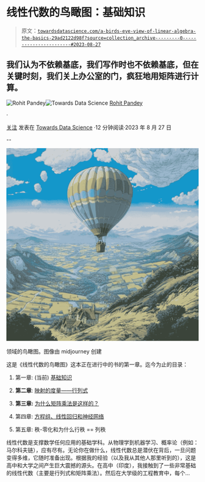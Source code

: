 # 线性代数的鸟瞰图：基础知识

> 原文：[`towardsdatascience.com/a-birds-eye-view-of-linear-algebra-the-basics-29ad2122d98f?source=collection_archive---------0-----------------------#2023-08-27`](https://towardsdatascience.com/a-birds-eye-view-of-linear-algebra-the-basics-29ad2122d98f?source=collection_archive---------0-----------------------#2023-08-27)

## 我们认为不依赖基底，我们写作时也不依赖基底，但在关键时刻，我们关上办公室的门，疯狂地用矩阵进行计算。

[](https://medium.com/@rohitpandey576?source=post_page-----29ad2122d98f--------------------------------)![Rohit Pandey](https://medium.com/@rohitpandey576?source=post_page-----29ad2122d98f--------------------------------)[](https://towardsdatascience.com/?source=post_page-----29ad2122d98f--------------------------------)![Towards Data Science](https://towardsdatascience.com/?source=post_page-----29ad2122d98f--------------------------------) [Rohit Pandey](https://medium.com/@rohitpandey576?source=post_page-----29ad2122d98f--------------------------------)

·

[关注](https://medium.com/m/signin?actionUrl=https%3A%2F%2Fmedium.com%2F_%2Fsubscribe%2Fuser%2Fa743c5fec8cd&operation=register&redirect=https%3A%2F%2Ftowardsdatascience.com%2Fa-birds-eye-view-of-linear-algebra-the-basics-29ad2122d98f&user=Rohit+Pandey&userId=a743c5fec8cd&source=post_page-a743c5fec8cd----29ad2122d98f---------------------post_header-----------) 发表在 [Towards Data Science](https://towardsdatascience.com/?source=post_page-----29ad2122d98f--------------------------------) ·12 分钟阅读·2023 年 8 月 27 日[](https://medium.com/m/signin?actionUrl=https%3A%2F%2Fmedium.com%2F_%2Fvote%2Ftowards-data-science%2F29ad2122d98f&operation=register&redirect=https%3A%2F%2Ftowardsdatascience.com%2Fa-birds-eye-view-of-linear-algebra-the-basics-29ad2122d98f&user=Rohit+Pandey&userId=a743c5fec8cd&source=-----29ad2122d98f---------------------clap_footer-----------)

--

[](https://medium.com/m/signin?actionUrl=https%3A%2F%2Fmedium.com%2F_%2Fbookmark%2Fp%2F29ad2122d98f&operation=register&redirect=https%3A%2F%2Ftowardsdatascience.com%2Fa-birds-eye-view-of-linear-algebra-the-basics-29ad2122d98f&source=-----29ad2122d98f---------------------bookmark_footer-----------)![](img/ad8a15d16434947475c6474d26411a89.png)

领域的鸟瞰图。图像由 midjourney 创建

这是《线性代数的鸟瞰图》这本正在进行中的书的第一章。迄今为止的目录：

1.  第一章: (当前) [基础知识](https://medium.com/towards-data-science/a-birds-eye-view-of-linear-algebra-the-basics-29ad2122d98f)

1.  **第二章**: [映射的度量——行列式](https://medium.com/p/1e5fd752a3be)

1.  **第三章:** [为什么矩阵乘法是这样的？](https://medium.com/towards-data-science/a-birds-eye-view-of-linear-algebra-why-is-matrix-multiplication-like-that-a4d94067651e)

1.  第四章: [方程组、线性回归和神经网络](https://medium.com/p/fe5b88a57f66)

1.  第五章: 秩-零化和为什么行秩 == 列秩

线性代数是支撑数学任何应用的基础学科。从物理学到机器学习、概率论（例如：马尔科夫链），应有尽有。无论你在做什么，线性代数总是潜伏在背后，一旦问题变得多维，它随时准备出现。根据我的经验（以及我从其他人那里听到的），这是高中和大学之间产生巨大震撼的源头。在高中（印度），我接触到了一些非常基础的线性代数（主要是行列式和矩阵乘法）。然后在大学级的工程教育中，每个…
